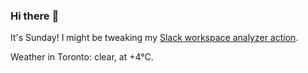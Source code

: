 ### Hi there :wave:

It's Sunday! I might be tweaking my [Slack workspace analyzer action](https://github.com/bewuethr/slack-analyzer).

Weather in Toronto: clear, at +4°C.
